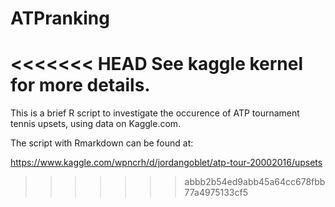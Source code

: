 # ATPranking

<<<<<<< HEAD
See kaggle kernel for more details. 
=======
This is a brief R script to investigate the occurence of ATP tournament tennis upsets, using data on Kaggle.com.

The script with Rmarkdown can be found at:

https://www.kaggle.com/wpncrh/d/jordangoblet/atp-tour-20002016/upsets
>>>>>>> abbb2b54ed9abb45a64cc678fbb77a4975133cf5
